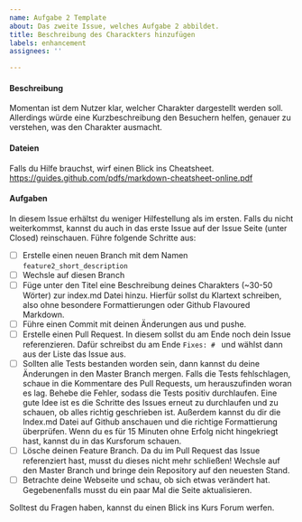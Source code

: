 ```yaml
---
name: Aufgabe 2 Template
about: Das zweite Issue, welches Aufgabe 2 abbildet.
title: Beschreibung des Charackters hinzufügen
labels: enhancement
assignees: ''

---
```


#### Beschreibung
Momentan ist dem Nutzer klar, welcher Charakter dargestellt werden soll. Allerdings würde eine Kurzbeschreibung den Besuchern helfen, genauer zu verstehen, was den Charakter ausmacht.

#### Dateien
Falls du Hilfe brauchst, wirf einen Blick ins Cheatsheet.
https://guides.github.com/pdfs/markdown-cheatsheet-online.pdf

#### Aufgaben
In diesem Issue erhältst du weniger Hilfestellung als im ersten. Falls du nicht weiterkommst, kannst du auch in das erste Issue auf der Issue Seite (unter Closed) reinschauen. Führe folgende Schritte aus:
- [ ] Erstelle einen neuen Branch mit dem Namen ```feature2_short_description```
- [ ] Wechsle auf diesen Branch
- [ ] Füge unter den Titel eine Beschreibung deines Charakters (~30-50 Wörter) zur index.md Datei hinzu. Hierfür sollst du Klartext schreiben, also ohne besondere Formattierungen oder Github Flavoured Markdown.
- [ ] Führe einen Commit mit deinen Änderungen aus und pushe.
- [ ] Erstelle einen Pull Request. In diesem sollst du am Ende noch dein Issue referenzieren. Dafür schreibst du am Ende ```Fixes: # ``` und wählst dann aus der Liste das Issue aus.
- [ ] Sollten alle Tests bestanden worden sein, dann kannst du deine Änderungen in den Master Branch mergen. Falls die Tests fehlschlagen, schaue in die Kommentare des Pull Requests, um herauszufinden woran es lag. Behebe die Fehler, sodass die Tests positiv durchlaufen. Eine gute Idee ist es die Schritte des Issues erneut zu durchlaufen und zu schauen, ob alles richtig geschrieben ist. Außerdem kannst du dir die Index.md Datei auf Github anschauen und die richtige Formattierung überprüfen. Wenn du es für 15 Minuten ohne Erfolg nicht hingekriegt hast, kannst du in das Kursforum schauen.
- [ ] Lösche deinen Feature Branch. Da du im Pull Request das Issue referenziert hast, musst du dieses nicht mehr schließen! Wechsle auf den Master Branch und bringe dein Repository auf den neuesten Stand.
- [ ] Betrachte deine Webseite und schau, ob sich etwas verändert hat. Gegebenenfalls musst du ein paar Mal die Seite aktualisieren.

Solltest du Fragen haben, kannst du einen Blick ins Kurs Forum werfen.
